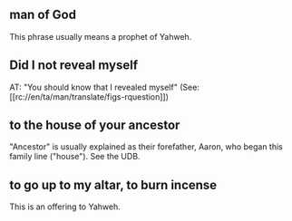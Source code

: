 ## man of God ##

This phrase usually means a prophet of Yahweh.

## Did I not reveal  myself ##

AT: "You should know that I revealed myself" (See: [[rc://en/ta/man/translate/figs-rquestion]])

## to the house of your ancestor ##

"Ancestor" is usually explained as their forefather, Aaron, who began this family line ("house"). See the UDB.

## to go up to my altar, to burn incense ##

This is an offering to Yahweh.